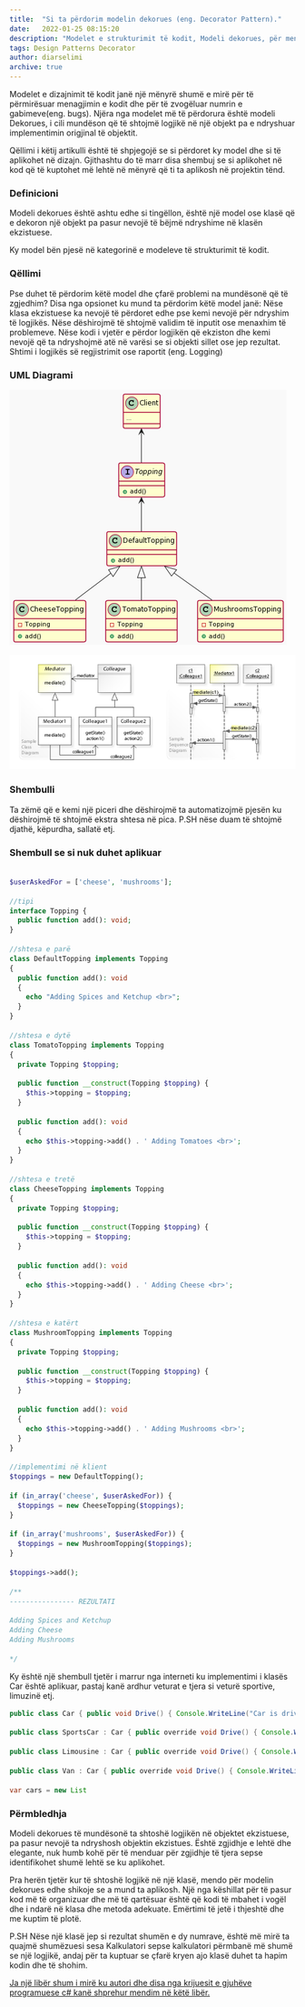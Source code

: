 ```yaml
---
title:  "Si ta përdorim modelin dekorues (eng. Decorator Pattern)."
date:   2022-01-25 08:15:20
description: "Modelet e strukturimit të kodit, Modeli dekorues, për menagjim më të mirë të kodit."
tags: Design Patterns Decorator
author: diarselimi
archive: true
---
```


Modelet e dizajnimit të kodit janë një mënyrë shumë e mirë për të përmirësuar  menagjimin e kodit dhe për të zvogëluar numrin e gabimeve(eng. bugs).
Njëra nga modelet më të përdorura është modeli Dekorues, i cili mundëson që të shtojmë logjikë në një objekt pa e ndryshuar implementimin origjinal të objektit.

Qëllimi i këtij artikulli është të shpjegojë  se si përdoret ky model dhe si të aplikohet në dizajn. Gjithashtu do të marr disa shembuj se si aplikohet në kod që të kuptohet më lehtë në mënyrë që ti ta aplikosh në projektin tënd.

### Definicioni

Modeli dekorues është ashtu edhe si tingëllon, është një model ose klasë që e dekoron një objekt pa pasur  nevojë të bëjmë ndryshime në klasën ekzistuese. 

Ky model bën pjesë në kategorinë e modeleve të strukturimit të kodit.

### Qëllimi 

Pse duhet të përdorim këtë model dhe çfarë problemi na mundësonë që të zgjedhim?
Disa nga opsionet ku mund ta përdorim këtë model janë:
Nëse klasa ekzistuese ka nevojë të përdoret edhe pse kemi nevojë për ndryshim të logjikës.
Nëse dëshirojmë të shtojmë validim të inputit ose menaxhim të problemeve.
Nëse kodi i vjetër e përdor logjikën që ekziston dhe kemi nevojë  që ta ndryshojmë atë në varësi se si objekti sillet ose jep rezultat.
Shtimi i logjikës së regjistrimit ose raportit (eng. Logging)

### UML Diagrami
![UML diagrami i modelit strategji](../assets/diagrams/decorator_pattern.png)

![Diagrami i huazuar nga wikipedia](../assets/diagrams/wikipedia_decorator_pattern.jpg)


### Shembulli
Ta zëmë që e kemi një piceri  dhe dëshirojmë ta automatizojmë pjesën ku dëshirojmë të shtojmë ekstra shtesa në pica. P.SH nëse duam të shtojmë djathë, këpurdha, sallatë etj.

### Shembull se si nuk duhet aplikuar

```php

$userAskedFor = ['cheese', 'mushrooms'];

//tipi
interface Topping {
  public function add(): void;
}

//shtesa e parë
class DefaultTopping implements Topping 
{ 
  public function add(): void 
  {
    echo "Adding Spices and Ketchup <br>";
  }
}

//shtesa e dytë
class TomatoTopping implements Topping
{
  private Topping $topping;
  
  public function __construct(Topping $topping) {
    $this->topping = $topping;  
  }
  
  public function add(): void
  {
    echo $this->topping->add() . ' Adding Tomatoes <br>'; 
  }
}

//shtesa e tretë
class CheeseTopping implements Topping
{
  private Topping $topping;
  
  public function __construct(Topping $topping) {
    $this->topping = $topping;  
  }
  
  public function add(): void
  {
    echo $this->topping->add() . ' Adding Cheese <br>'; 
  }
}

//shtesa e katërt
class MushroomTopping implements Topping
{
  private Topping $topping;
  
  public function __construct(Topping $topping) {
    $this->topping = $topping;  
  }
  
  public function add(): void
  {
    echo $this->topping->add() . ' Adding Mushrooms <br>';  
  }
}

//implementimi në klient
$toppings = new DefaultTopping();

if (in_array('cheese', $userAskedFor)) {
  $toppings = new CheeseTopping($toppings);
}

if (in_array('mushrooms', $userAskedFor)) {
  $toppings = new MushroomTopping($toppings);
}

$toppings->add();

/**
---------------- REZULTATI

Adding Spices and Ketchup
Adding Cheese
Adding Mushrooms

*/
```

Ky është një shembull tjetër i marrur nga interneti ku implementimi i klasës Car është aplikuar, pastaj kanë ardhur veturat e tjera si veturë sportive, limuzinë etj.

```java
public class Car { public void Drive() { Console.WriteLine("Car is driving"); } }

public class SportsCar : Car { public override void Drive() { Console.WriteLine("Sports car is driving"); } }

public class Limousine : Car { public override void Drive() { Console.WriteLine("Limousine is driving"); } }

public class Van : Car { public override void Drive() { Console.WriteLine("Van is driving"); } }

var cars = new List
```

### Përmbledhja

Modeli dekorues të mundësonë ta  shtoshë  logjikën  në objektet ekzistuese, pa pasur nevojë ta ndryshosh objektin ekzistues. Është zgjidhje e lehtë dhe elegante, nuk humb  kohë për të menduar  për zgjidhje të  tjera sepse identifikohet shumë lehtë se ku aplikohet.   

Pra herën tjetër kur të shtoshë  logjikë në një klasë, mendo për modelin dekorues edhe shikoje  se a mund ta aplikosh.
Një nga këshillat për të pasur kod më të organizuar dhe më të qartësuar është që kodi të mbahet i vogël dhe i ndarë në klasa dhe metoda adekuate. Emërtimi të jetë i thjeshtë dhe me kuptim të plotë.  

P.SH Nëse një klasë jep si rezultat shumën e dy numrave, është më mirë ta quajmë shumëzuesi sesa Kalkulatori sepse kalkulatori përmbanë më shumë se një logjikë, andaj për ta kuptuar se çfarë kryen ajo klasë duhet ta hapim kodin dhe të shohim.

[Ja një libër shum i mirë ku autori dhe disa nga krijuesit e gjuhëve programuese c# kanë shprehur mendim në këtë libër.](https://www.amazon.de/Clean-Code-Handbook-Software-Craftsmanship/dp/0132350882/ref=sr_1_1?adgrpid=1195169790325301&hvadid=74698212755372&hvbmt=be&hvdev=c&hvlocphy=127338&hvnetw=o&hvqmt=e&hvtargid=kwd-74698309079548%3Aloc-72&hydadcr=3707_1873341&keywords=clean+coding&qid=1643633753&sr=8-1)

